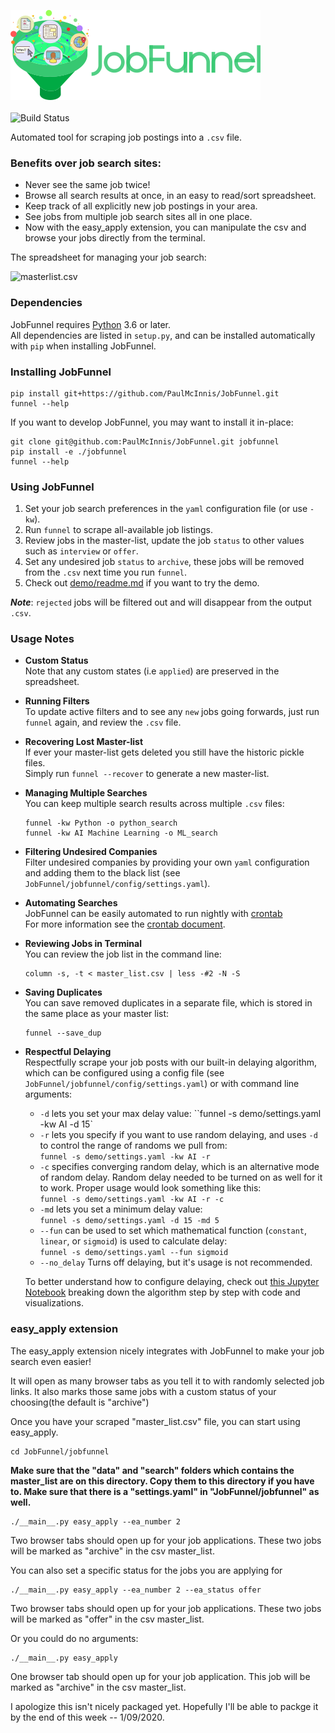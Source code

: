 <img src="images/jobfunnel_banner.png" alt="JobFunnel Banner" /> <br /> <br />
<img src="https://travis-ci.com/PaulMcInnis/JobFunnel.svg?branch=master" alt="Build Status" >

Automated tool for scraping job postings into a `.csv` file.

### Benefits over job search sites:

* Never see the same job twice!
* Browse all search results at once, in an easy to read/sort spreadsheet.
* Keep track of all explicitly new job postings in your area.
* See jobs from multiple job search sites all in one place.
* Now with the easy_apply extension, you can manipulate the csv and browse your jobs directly from the terminal.

The spreadsheet for managing your job search:

![masterlist.csv][masterlist]

### Dependencies

JobFunnel requires [Python][python] 3.6 or later. <br />
All dependencies are listed in `setup.py`, and can be installed automatically with `pip` when installing JobFunnel.

### Installing JobFunnel

```
pip install git+https://github.com/PaulMcInnis/JobFunnel.git
funnel --help
```

If you want to develop JobFunnel, you may want to install it in-place:

```
git clone git@github.com:PaulMcInnis/JobFunnel.git jobfunnel
pip install -e ./jobfunnel
funnel --help
```

### Using JobFunnel

1. Set your job search preferences in the `yaml` configuration file (or use `-kw`).
1. Run `funnel` to scrape all-available job listings.
1. Review jobs in the master-list, update the job `status` to other values such as `interview` or `offer`.
1. Set any undesired job `status` to `archive`, these jobs will be removed from the `.csv` next time you run `funnel`.
1. Check out [demo/readme.md][demo] if you want to try the demo.

__*Note*__: `rejected` jobs will be filtered out and will disappear from the output `.csv`.

### Usage Notes

* **Custom Status** <br/>
  Note that any custom states (i.e `applied`) are preserved in the spreadsheet.

* **Running Filters** <br />
  To update active filters and to see any `new` jobs going forwards, just run `funnel` again, and review the `.csv` file.

* **Recovering Lost Master-list** <br />
  If ever your master-list gets deleted you still have the historic pickle files. <br />
  Simply run `funnel --recover` to generate a new master-list.

* **Managing Multiple Searches** <br />
  You can keep multiple search results across multiple `.csv` files:
  ```
  funnel -kw Python -o python_search
  funnel -kw AI Machine Learning -o ML_search
  ```

* **Filtering Undesired Companies** <br />
  Filter undesired companies by providing your own `yaml` configuration and adding them to the black list (see `JobFunnel/jobfunnel/config/settings.yaml`).

* **Automating Searches** <br />
  JobFunnel can be easily automated to run nightly with [crontab][cron] <br />
  For more information see the [crontab document][cron_doc].

* **Reviewing Jobs in Terminal** <br />
  You can review the job list in the command line:
  ```
  column -s, -t < master_list.csv | less -#2 -N -S
  ```
* **Saving Duplicates** <br/> 
  You can save removed duplicates in a separate file, which is stored in the same place as your master list: <br>
  ```
  funnel --save_dup
  ```
* **Respectful Delaying** <br/>
  Respectfully scrape your job posts with our built-in delaying algorithm, which can be configured using a config file (see `JobFunnel/jobfunnel/config/settings.yaml`) or with command line arguments:
  - `-d` lets you set your max delay value: ``funnel -s demo/settings.yaml -kw AI -d 15`
  - `-r` lets you specify if you want to use random delaying, and uses `-d` to control the range of randoms we pull from: <br>
  `funnel -s demo/settings.yaml -kw AI -r`
  - `-c` specifies converging random delay, which is an alternative mode of random delay. Random delay needed to be turned on as well for it to work. Proper usage would look something like this: <br>
  `funnel -s demo/settings.yaml -kw AI -r -c` 
  - `-md` lets you set a minimum delay value: <br> 
  `funnel -s demo/settings.yaml -d 15 -md 5` 
  - `--fun` can be used to set which mathematical function (`constant`,  `linear`, or `sigmoid`) is used to calculate delay: <br> `funnel -s demo/settings.yaml --fun sigmoid` 
  - `--no_delay` Turns off delaying, but it's usage is not recommended.
  
  To better understand how to configure delaying, check out [this Jupyter Notebook][delay_jp] breaking down the algorithm step by step with code and visualizations.
  
<!-- links -->

[masterlist]:demo/assests/demo.png "masterlist.csv"
[python]:https://www.python.org/
[demo]:demo/readme.md
[cron]:https://en.wikipedia.org/wiki/Cron
[cron_doc]:docs/crontab/readme.md
[conc_fut]:https://docs.python.org/dev/library/concurrent.futures.html#concurrent.futures.ThreadPoolExecutor
[thread]: https://docs.python.org/3.8/library/threading.html
[delay_jp]:https://github.com/bunsenmurder/Notebooks/blob/master/jobFunnel/delay_algorithm.ipynb

### easy_apply extension

The easy_apply extension nicely integrates with JobFunnel to make your job search even easier!

It will open as many browser tabs as you tell it to with randomly selected job links. It also marks those same jobs with a custom status of your choosing(the default is "archive")

Once you have your scraped "master_list.csv" file, you can start using easy_apply.

	cd JobFunnel/jobfunnel


**Make sure that the "data" and "search" folders which contains the master_list are on this directory. Copy them to this directory if you have to. Make sure that there is a "settings.yaml" in "JobFunnel/jobfunnel" as well.**

	./__main__.py easy_apply --ea_number 2
	


Two browser tabs should open up for your job applications.
These two jobs will be marked as "archive" in the csv master_list.



You can also set a specific status for the jobs you are applying for

	./__main__.py easy_apply --ea_number 2 --ea_status offer


Two browser tabs should open up for your job applications.
These two jobs will be marked as "offer" in the csv master_list.

Or you could do no arguments:

	./__main__.py easy_apply

One browser tab should open up for your job application.
This job will be marked as "archive" in the csv master_list.

I apologize this isn't nicely packaged yet. Hopefully I'll be able to packge it by the end of this week -- 1/09/2020.


	

